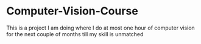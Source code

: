 # Computer-Vision-Course
This is a project I am doing where I do at most one hour of computer vision for the next couple of months till my skill is unmatched 

